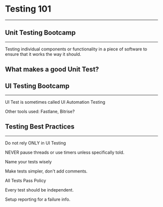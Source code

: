# Testing 101
---

## Unit Testing Bootcamp
---

Testing individual components or functionality in a piece of software to ensure that it works the way it should.

## What makes a good Unit Test?


## UI Testing Bootcamp
---

UI Test is sometimes called UI Automation Testing

Other tools used: Fastlane, Bitrise?



## Testing Best Practices

---

Do not rely ONLY in UI Testing

NEVER pause threads or use timers unless specifically told.

Name your tests wisely

Make tests simpler, don't add comments.

All Tests Pass Policy

Every test should be independent.

Setup reporting for a failure info.
